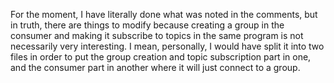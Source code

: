 For the moment, I have literally done what was noted in the comments, but in truth, there are things to modify because creating a group in the consumer and making it subscribe to topics in the same program is not necessarily very interesting. I mean, personally, I would have split it into two files in order to put the group creation and topic subscription part in one, and the consumer part in another where it will just connect to a group.